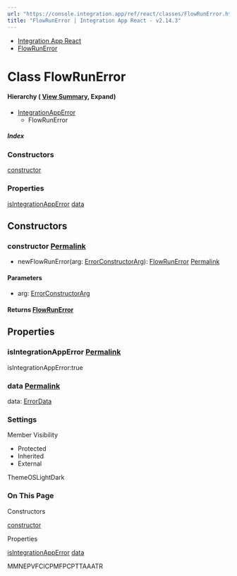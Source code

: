 ```yaml
---
url: "https://console.integration.app/ref/react/classes/FlowRunError.html"
title: "FlowRunError | Integration App React - v2.14.3"
---
```


- [Integration App React](https://console.integration.app/ref/react/index.html)
- [FlowRunError](https://console.integration.app/ref/react/classes/FlowRunError.html)

# Class FlowRunError

#### Hierarchy ( [View Summary](https://console.integration.app/ref/react/hierarchy.html\#FlowRunError), Expand)

- [IntegrationAppError](https://console.integration.app/ref/react/classes/IntegrationAppError.html)
  - FlowRunError

##### Index

### Constructors

[constructor](https://console.integration.app/ref/react/classes/FlowRunError.html#constructor)

### Properties

[isIntegrationAppError](https://console.integration.app/ref/react/classes/FlowRunError.html#isintegrationapperror) [data](https://console.integration.app/ref/react/classes/FlowRunError.html#data)

## Constructors

### constructor [Permalink](https://console.integration.app/ref/react/classes/FlowRunError.html\#constructor)

- newFlowRunError(arg: [ErrorConstructorArg](https://console.integration.app/ref/react/types/_integration-app_react.ErrorConstructorArg.html)): [FlowRunError](https://console.integration.app/ref/react/classes/FlowRunError.html) [Permalink](https://console.integration.app/ref/react/classes/FlowRunError.html#constructorflowrunerror)





#### Parameters



- arg: [ErrorConstructorArg](https://console.integration.app/ref/react/types/_integration-app_react.ErrorConstructorArg.html)

#### Returns [FlowRunError](https://console.integration.app/ref/react/classes/FlowRunError.html)

## Properties

### isIntegrationAppError [Permalink](https://console.integration.app/ref/react/classes/FlowRunError.html\#isintegrationapperror)

isIntegrationAppError:true

### data [Permalink](https://console.integration.app/ref/react/classes/FlowRunError.html\#data)

data: [ErrorData](https://console.integration.app/ref/react/classes/ErrorData.html)

### Settings

Member Visibility

- Protected
- Inherited
- External

ThemeOSLightDark

### On This Page

Constructors

[constructor](https://console.integration.app/ref/react/classes/FlowRunError.html#constructor)

Properties

[isIntegrationAppError](https://console.integration.app/ref/react/classes/FlowRunError.html#isintegrationapperror) [data](https://console.integration.app/ref/react/classes/FlowRunError.html#data)

MMNEPVFCICPMFPCPTTAAATR